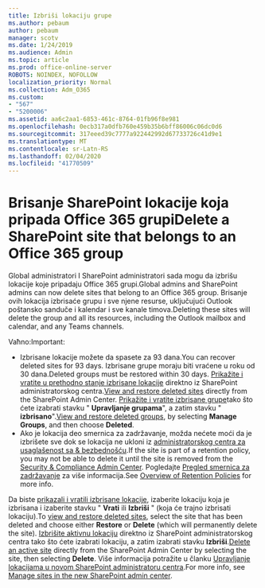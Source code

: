 ```yaml
---
title: Izbriši lokaciju grupe
ms.author: pebaum
author: pebaum
manager: scotv
ms.date: 1/24/2019
ms.audience: Admin
ms.topic: article
ms.prod: office-online-server
ROBOTS: NOINDEX, NOFOLLOW
localization_priority: Normal
ms.collection: Adm_O365
ms.custom:
- "567"
- "5200006"
ms.assetid: aa6c2aa1-6853-461c-8764-01fb96f8e981
ms.openlocfilehash: 0ecb317a0dfb760e459b35b6bff86006c06dc0d6
ms.sourcegitcommit: 317eeed39c7777a922442992d67733726c41d9e1
ms.translationtype: MT
ms.contentlocale: sr-Latn-RS
ms.lasthandoff: 02/04/2020
ms.locfileid: "41770509"
---
```

# <a name="delete-a-sharepoint-site-that-belongs-to-an-office-365-group"></a><span data-ttu-id="2590d-102">Brisanje SharePoint lokacije koja pripada Office 365 grupi</span><span class="sxs-lookup"><span data-stu-id="2590d-102">Delete a SharePoint site that belongs to an Office 365 group</span></span>

<span data-ttu-id="2590d-103">Global administratori I SharePoint administratori sada mogu da izbrišu lokacije koje pripadaju Office 365 grupi.</span><span class="sxs-lookup"><span data-stu-id="2590d-103">Global admins and SharePoint admins can now delete sites that belong to an Office 365 group.</span></span> <span data-ttu-id="2590d-104">Brisanje ovih lokacija izbrisaće grupu i sve njene resurse, uključujući Outlook poštansko sanduče i kalendar i sve kanale timova.</span><span class="sxs-lookup"><span data-stu-id="2590d-104">Deleting these sites will delete the group and all its resources, including the Outlook mailbox and calendar, and any Teams channels.</span></span>
  
<span data-ttu-id="2590d-105">Vaћno:</span><span class="sxs-lookup"><span data-stu-id="2590d-105">Important:</span></span>

- <span data-ttu-id="2590d-106">Izbrisane lokacije možete da spasete za 93 dana.</span><span class="sxs-lookup"><span data-stu-id="2590d-106">You can recover deleted sites for 93 days.</span></span> <span data-ttu-id="2590d-107">Izbrisane grupe moraju biti vraćene u roku od 30 dana.</span><span class="sxs-lookup"><span data-stu-id="2590d-107">Deleted groups must be restored within 30 days.</span></span> <span data-ttu-id="2590d-108">[Prikažite i vratite u prethodno stanje izbrisane lokacije](https://admin.microsoft.com/sharepoint) direktno iz SharePoint administratorskog centra.</span><span class="sxs-lookup"><span data-stu-id="2590d-108">[View and restore deleted sites](https://admin.microsoft.com/sharepoint) directly from the SharePoint Admin Center.</span></span> <span data-ttu-id="2590d-109">[Prikažite i vratite izbrisane grupe](https://outlook.office.com/people/group/deleted)tako što ćete izabrati stavku " **Upravljanje grupama**", a zatim stavku " **izbrisano**".</span><span class="sxs-lookup"><span data-stu-id="2590d-109">[View and restore deleted groups](https://outlook.office.com/people/group/deleted), by selecting **Manage Groups**, and then choose **Deleted**.</span></span>
- <span data-ttu-id="2590d-110">Ako je lokacija deo smernica za zadržavanje, možda nećete moći da je izbrišete sve dok se lokacija ne ukloni iz [administratorskog centra za usaglašenost sa &amp; bezbednošću](https://protection.office.com/?rfr=AdminCenter#/retention).</span><span class="sxs-lookup"><span data-stu-id="2590d-110">If the site is part of a retention policy, you may not be able to delete it until the site is removed from the [Security &amp; Compliance Admin Center](https://protection.office.com/?rfr=AdminCenter#/retention).</span></span> <span data-ttu-id="2590d-111">Pogledajte [Pregled smernica za zadržavanje](https://docs.microsoft.com/office365/securitycompliance/retention-policies#content-in-onedrive-accounts-and-sharepoint-sites) za više informacija.</span><span class="sxs-lookup"><span data-stu-id="2590d-111">See [Overview of Retention Policies](https://docs.microsoft.com/office365/securitycompliance/retention-policies#content-in-onedrive-accounts-and-sharepoint-sites) for more info.</span></span>
  
<span data-ttu-id="2590d-112">Da biste [prikazali i vratili izbrisane lokacije](https://admin.microsoft.com/sharepoint), izaberite lokaciju koja je izbrisana i izaberite stavku " **Vrati** ili **Izbriši** " (koja će trajno izbrisati lokaciju).</span><span class="sxs-lookup"><span data-stu-id="2590d-112">To [view and restore deleted sites](https://admin.microsoft.com/sharepoint), select the site that has been deleted and choose either **Restore** or **Delete** (which will permanently delete the site).</span></span> <span data-ttu-id="2590d-113">[Izbrišite aktivnu lokaciju](https://admin.microsoft.com/sharepoint) direktno iz SharePoint administratorskog centra tako što ćete izabrati lokaciju, a zatim izabrati stavku **Izbriši**.</span><span class="sxs-lookup"><span data-stu-id="2590d-113">[Delete an active site](https://admin.microsoft.com/sharepoint) directly from the SharePoint Admin Center by selecting the site, then selecting **Delete**.</span></span> <span data-ttu-id="2590d-114">Više informacija potražite u članku [Upravljanje lokacijama u novom SharePoint administratoru centra](https://docs.microsoft.com/sharepoint/manage-sites-in-new-admin-center).</span><span class="sxs-lookup"><span data-stu-id="2590d-114">For more info, see [Manage sites in the new SharePoint admin center](https://docs.microsoft.com/sharepoint/manage-sites-in-new-admin-center).</span></span>
  
